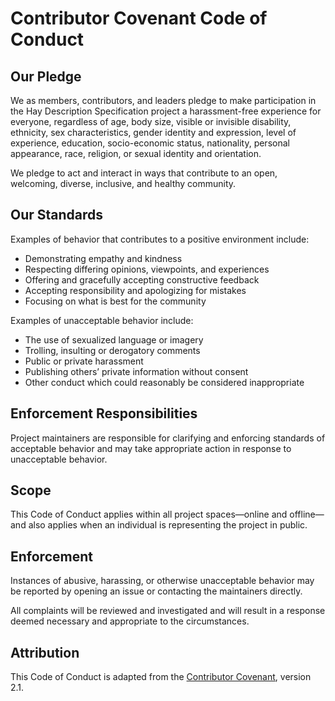 # Contributor Covenant Code of Conduct

## Our Pledge

We as members, contributors, and leaders pledge to make participation in the Hay Description Specification project a harassment-free experience for everyone, regardless of age, body size, visible or invisible disability, ethnicity, sex characteristics, gender identity and expression, level of experience, education, socio-economic status, nationality, personal appearance, race, religion, or sexual identity and orientation.

We pledge to act and interact in ways that contribute to an open, welcoming, diverse, inclusive, and healthy community.

## Our Standards

Examples of behavior that contributes to a positive environment include:

- Demonstrating empathy and kindness
- Respecting differing opinions, viewpoints, and experiences
- Offering and gracefully accepting constructive feedback
- Accepting responsibility and apologizing for mistakes
- Focusing on what is best for the community

Examples of unacceptable behavior include:

- The use of sexualized language or imagery
- Trolling, insulting or derogatory comments
- Public or private harassment
- Publishing others’ private information without consent
- Other conduct which could reasonably be considered inappropriate

## Enforcement Responsibilities

Project maintainers are responsible for clarifying and enforcing standards of acceptable behavior and may take appropriate action in response to unacceptable behavior.

## Scope

This Code of Conduct applies within all project spaces—online and offline—and also applies when an individual is representing the project in public.

## Enforcement

Instances of abusive, harassing, or otherwise unacceptable behavior may be reported by opening an issue or contacting the maintainers directly.

All complaints will be reviewed and investigated and will result in a response deemed necessary and appropriate to the circumstances.

## Attribution

This Code of Conduct is adapted from the [Contributor Covenant](https://www.contributor-covenant.org), version 2.1.
